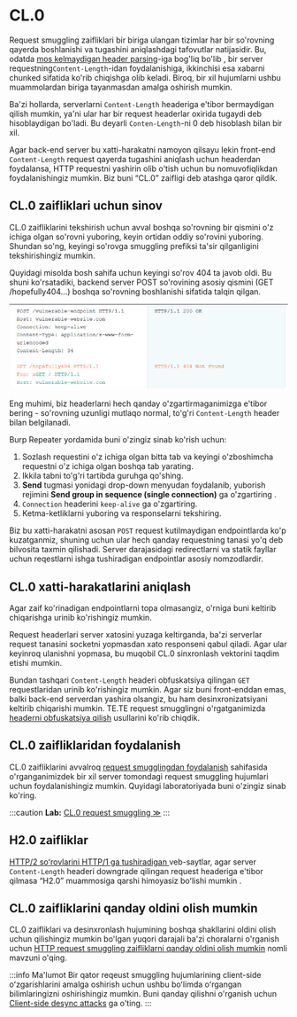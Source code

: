 # CL.0

Request smuggling zaifliklari bir biriga ulangan tizimlar har bir so'rovning qayerda boshlanishi va tugashini aniqlashdagi tafovutlar natijasidir. Bu, odatda [mos kelmaydigan header parsing](../http-request-smuggling/#qanday-qilib-http-request-smuggling-zaifliklari-vujudga-keladi)-iga bog'liq bo'lib , bir server requestning`Content-Length`-idan foydalanishiga, ikkinchisi esa xabarni chunked sifatida ko'rib chiqishga olib keladi. Biroq, bir xil hujumlarni ushbu muammolardan biriga tayanmasdan amalga oshirish mumkin.

Ba'zi hollarda, serverlarni `Content-Length` headeriga e'tibor bermaydigan qilish mumkin, ya'ni ular har bir request headerlar oxirida tugaydi deb hisoblaydigan bo'ladi. Bu deyarli `Conten-Length`-ni 0 deb hisoblash bilan bir xil.

Agar back-end server bu xatti-harakatni namoyon qilsayu lekin front-end `Content-Length` request qayerda tugashini aniqlash uchun headerdan foydalansa, HTTP requestni yashirin olib o'tish uchun bu nomuvofiqlikdan foydalanishingiz mumkin. Biz buni “CL.0” zaifligi deb atashga qaror qildik.

## CL.0 zaifliklari uchun sinov <a href="#testing-for-cl-0-vulnerabilities" id="testing-for-cl-0-vulnerabilities"></a>

CL.0 zaifliklarini tekshirish uchun avval boshqa so'rovning bir qismini o'z ichiga olgan so'rovni yuboring, keyin ortidan oddiy so'rovini yuboring. Shundan so'ng, keyingi so'rovga smuggling prefiksi ta'sir qilganligini tekshirishingiz mumkin.

Quyidagi misolda bosh sahifa uchun keyingi so'rov 404 ta javob oldi. Bu shuni ko'rsatadiki, backend server POST so'rovining asosiy qismini (GET  /hopefully404...) boshqa so'rovning boshlanishi sifatida talqin qilgan.

![](../../.gitbook/assets/image.png)

Eng muhimi, biz headerlarni hech qanday o'zgartirmaganimizga e'tibor bering - so'rovning uzunligi mutlaqo normal, to'g'ri `Content-Length` header bilan belgilanadi.

Burp Repeater yordamida buni o'zingiz sinab ko'rish uchun:

1. Sozlash requestini o'z ichiga olgan bitta tab va keyingi o'zboshimcha requestni o'z ichiga olgan boshqa tab yarating.
2. Ikkila tabni to'g'ri tartibda guruhga qo'shing.
3. **Send** tugmasi yonidagi drop-down menyudan foydalanib, yuborish rejimini **Send group in sequence (single connection)** ga o'zgartiring .
4. `Connection` headerini  `keep-alive` ga o'zgartiring.
5. Ketma-ketliklarni yuboring va responselarni tekshiring.

Biz bu xatti-harakatni asosan `POST` request kutilmaydigan endpointlarda ko'p kuzatganmiz, shuning uchun ular hech qanday requestning tanasi yo'q deb bilvosita taxmin qilishadi. Server darajasidagi redirectlarni va statik fayllar uchun reqestlarni ishga tushiradigan endpointlar asosiy nomzodlardir.

## CL.0 xatti-harakatlarini aniqlash <a href="#eliciting-cl-0-behavior" id="eliciting-cl-0-behavior"></a>

Agar zaif ko'rinadigan endpointlarni topa olmasangiz, o'rniga buni keltirib chiqarishga urinib ko'rishingiz mumkin.

Request headerlari server xatosini yuzaga keltirganda, ba'zi serverlar request tanasini socketni yopmasdan xato responseni qabul qiladi. Agar ular keyinroq ulanishni yopmasa, bu muqobil CL.0 sinxronlash vektorini taqdim etishi mumkin.

Bundan tashqari `Content-Length` headeri obfuskatsiya qilingan `GET` requestlaridan urinib ko'rishingiz mumkin. Agar siz buni front-enddan emas, balki back-end serverdan yashira olsangiz, bu ham desinxronizatsiyani keltirib chiqarishi mumkin. TE.TE request smugglingni o'rgatganimizda [headerni obfuskatsiya qilish](../http-request-smuggling/topish) usullarini ko'rib chiqdik.

## CL.0 zaifliklaridan foydalanish <a href="#exploiting-cl-0-vulnerabilities" id="exploiting-cl-0-vulnerabilities"></a>

CL.0 zaifliklarini avvalroq [request smugglingdan foydalanish](../http-request-smuggling/foydalanish) sahifasida o'rganganimizdek bir xil server tomondagi request smuggling hujumlari uchun foydalanishingiz mumkin. Quyidagi laboratoriyada buni o'zingiz sinab ko'ring.

:::caution **Lab:** 
[CL.0 request smuggling ≫](https://portswigger.net/web-security/request-smuggling/browser/cl-0/lab-cl-0-request-smuggling)
:::

## H2.0 zaifliklar <a href="#h2-0-vulnerabilities" id="h2-0-vulnerabilities"></a>

[HTTP/2 soʻrovlarini HTTP/1 ga tushiradigan ](../advanced-request-smuggling/http-2-downgrade)veb-saytlar, agar server `Content-Length` headeri downgrade qilingan request headeriga e'tibor qilmasa “H2.0” muammosiga qarshi himoyasiz boʻlishi mumkin .

## CL.0 zaifliklarini qanday oldini olish mumkin <a href="#how-to-prevent-cl-0-vulnerabilities" id="how-to-prevent-cl-0-vulnerabilities"></a>

CL.0 zaifliklari va desinxronlash hujumining boshqa shakllarini oldini olish uchun qilishingiz mumkin bo'lgan yuqori darajali ba'zi choralarni o'rganish uchun [HTTP request smuggling zaifliklarni qanday oldini olish mumkin](../http-request-smuggling/#qanday-qilib-http-request-smuggling-zaifliklarini-oldini-olish-mumkin) nomli mavzuni o'qing.

:::info Ma'lumot
Bir qator reqeust smuggling hujumlarining client-side oʻzgarishlarini amalga oshirish uchun ushbu boʻlimda oʻrgangan bilimlaringizni oshirishingiz mumkin. Buni qanday qilishni o'rganish uchun [Client-side desync attacks](client-side-desync) ga o'ting.
:::

